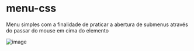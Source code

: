 # menu-css

Menu simples com a finalidade de praticar a abertura de submenus através do passar do mouse em cima do elemento

![image](https://user-images.githubusercontent.com/79909914/219694231-441d00cf-2b48-497d-85ab-4e072dc331c2.png)
